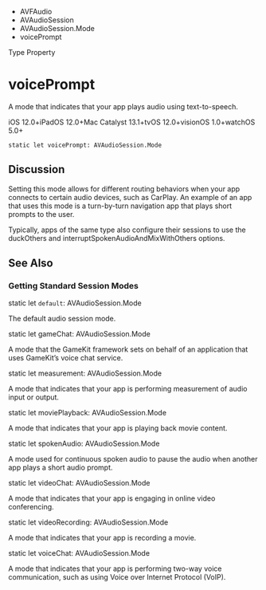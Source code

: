 

- AVFAudio
- AVAudioSession
- AVAudioSession.Mode
-  voicePrompt 

Type Property

# voicePrompt

A mode that indicates that your app plays audio using text-to-speech.

iOS 12.0+iPadOS 12.0+Mac Catalyst 13.1+tvOS 12.0+visionOS 1.0+watchOS 5.0+

``` source
static let voicePrompt: AVAudioSession.Mode
```

## Discussion

Setting this mode allows for different routing behaviors when your app connects to certain audio devices, such as CarPlay. An example of an app that uses this mode is a turn-by-turn navigation app that plays short prompts to the user.

Typically, apps of the same type also configure their sessions to use the duckOthers and interruptSpokenAudioAndMixWithOthers options.

## See Also

### Getting Standard Session Modes

static let `default`: AVAudioSession.Mode

The default audio session mode.

static let gameChat: AVAudioSession.Mode

A mode that the GameKit framework sets on behalf of an application that uses GameKit’s voice chat service.

static let measurement: AVAudioSession.Mode

A mode that indicates that your app is performing measurement of audio input or output.

static let moviePlayback: AVAudioSession.Mode

A mode that indicates that your app is playing back movie content.

static let spokenAudio: AVAudioSession.Mode

A mode used for continuous spoken audio to pause the audio when another app plays a short audio prompt.

static let videoChat: AVAudioSession.Mode

A mode that indicates that your app is engaging in online video conferencing.

static let videoRecording: AVAudioSession.Mode

A mode that indicates that your app is recording a movie.

static let voiceChat: AVAudioSession.Mode

A mode that indicates that your app is performing two-way voice communication, such as using Voice over Internet Protocol (VoIP).

